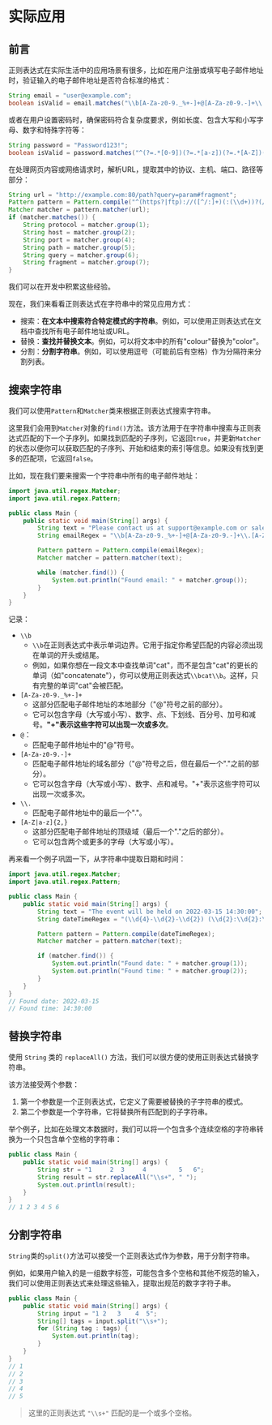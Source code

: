 # 实际应用

## 前言

正则表达式在实际生活中的应用场景有很多，比如在用户注册或填写电子邮件地址时，验证输入的电子邮件地址是否符合标准的格式：

```java
String email = "user@example.com";
boolean isValid = email.matches("\\b[A-Za-z0-9._%+-]+@[A-Za-z0-9.-]+\\.[A-Z|a-z]{2,}\\b");
```

或者在用户设置密码时，确保密码符合复杂度要求，例如长度、包含大写和小写字母、数字和特殊字符等：

```java
String password = "Password123!";
boolean isValid = password.matches("^(?=.*[0-9])(?=.*[a-z])(?=.*[A-Z])(?=.*[@#$%^&+=])(?=\\S+$).{8,}$");
```

在处理网页内容或网络请求时，解析URL，提取其中的协议、主机、端口、路径等部分：

```java
String url = "http://example.com:80/path?query=param#fragment";
Pattern pattern = Pattern.compile("^(https?|ftp)://([^/:]+)(:(\\d+))?(/[^?#]*)?(\\?[^#]*)?(#.*)?$");
Matcher matcher = pattern.matcher(url);
if (matcher.matches()) {
    String protocol = matcher.group(1);
    String host = matcher.group(2);
    String port = matcher.group(4);
    String path = matcher.group(5);
    String query = matcher.group(6);
    String fragment = matcher.group(7);
}
```

我们可以在开发中积累这些经验。

现在，我们来看看正则表达式在字符串中的常见应用方式：

- 搜索：**在文本中搜索符合特定模式的字符串**。例如，可以使用正则表达式在文档中查找所有电子邮件地址或URL。
- 替换：**查找并替换文本**。例如，可以将文本中的所有"colour"替换为"color"。
- 分割：**分割字符串**。例如，可以使用逗号（可能前后有空格）作为分隔符来分割列表。

## 搜索字符串

我们可以使用`Pattern`和`Matcher`类来根据正则表达式搜索字符串。

这里我们会用到`Matcher`对象的`find()`方法。该方法用于在字符串中搜索与正则表达式匹配的下一个子序列。如果找到匹配的子序列，它返回`true`，并更新`Matcher`的状态以便你可以获取匹配的子序列、开始和结束的索引等信息。如果没有找到更多的匹配项，它返回`false`。

比如，现在我们要来搜索一个字符串中所有的电子邮件地址：

```java
import java.util.regex.Matcher;
import java.util.regex.Pattern;

public class Main {
    public static void main(String[] args) {
        String text = "Please contact us at support@example.com or sales@example.net";
        String emailRegex = "\\b[A-Za-z0-9._%+-]+@[A-Za-z0-9.-]+\\.[A-Z|a-z]{2,}\\b";

        Pattern pattern = Pattern.compile(emailRegex);
        Matcher matcher = pattern.matcher(text);

        while (matcher.find()) {
            System.out.println("Found email: " + matcher.group());
        }
    }
}
```
记录：

- `\\b`
  - `\\b`在正则表达式中表示单词边界。它用于指定你希望匹配的内容必须出现在单词的开头或结尾。
  - 例如，如果你想在一段文本中查找单词"cat"，而不是包含"cat"的更长的单词（如"concatenate"），你可以使用正则表达式`\\bcat\\b`。这样，只有完整的单词"cat"会被匹配。
- `[A-Za-z0-9._%+-]+`
  - 这部分匹配电子邮件地址的本地部分（"@"符号之前的部分）。
  - 它可以包含字母（大写或小写）、数字、点、下划线、百分号、加号和减号。**"+"表示这些字符可以出现一次或多次**。
- `@`：
  - 匹配电子邮件地址中的"@"符号。
- `[A-Za-z0-9.-]+`
  - 匹配电子邮件地址的域名部分（"@"符号之后，但在最后一个"."之前的部分）。
  - 它可以包含字母（大写或小写）、数字、点和减号。"+"表示这些字符可以出现一次或多次。
- `\\.`
  - 匹配电子邮件地址中的最后一个"."。
- `[A-Z|a-z]{2,}`
  - 这部分匹配电子邮件地址的顶级域（最后一个"."之后的部分）。
  - 它可以包含两个或更多的字母（大写或小写）。

再来看一个例子巩固一下，从字符串中提取日期和时间：

```java
import java.util.regex.Matcher;
import java.util.regex.Pattern;

public class Main {
    public static void main(String[] args) {
        String text = "The event will be held on 2022-03-15 14:30:00";
        String dateTimeRegex = "(\\d{4}-\\d{2}-\\d{2}) (\\d{2}:\\d{2}:\\d{2})";

        Pattern pattern = Pattern.compile(dateTimeRegex);
        Matcher matcher = pattern.matcher(text);

        if (matcher.find()) {
            System.out.println("Found date: " + matcher.group(1));
            System.out.println("Found time: " + matcher.group(2));
        }
    }
}
// Found date: 2022-03-15
// Found time: 14:30:00
```


## 替换字符串

使用 `String` 类的 `replaceAll()` 方法，我们可以很方便的使用正则表达式替换字符串。

该方法接受两个参数：

1. 第一个参数是一个正则表达式，它定义了需要被替换的子字符串的模式。
2. 第二个参数是一个字符串，它将替换所有匹配到的子字符串。

举个例子，比如在处理文本数据时，我们可以将一个包含多个连续空格的字符串转换为一个只包含单个空格的字符串：

```java
public class Main {
    public static void main(String[] args) {
        String str = "1     2  3     4         5   6";
        String result = str.replaceAll("\\s+", " ");
        System.out.println(result);
    }
}
// 1 2 3 4 5 6
```

## 分割字符串

`String`类的`split()`方法可以接受一个正则表达式作为参数，用于分割字符串。

例如，如果用户输入的是一组数字标签，可能包含多个空格和其他不规范的输入，我们可以使用正则表达式来处理这些输入，提取出规范的数字字符子串。

```java
public class Main {
    public static void main(String[] args) {
    	String input = "1 2   3    4  5";
    	String[] tags = input.split("\\s+");
    	for (String tag : tags) {
    	    System.out.println(tag);
    	}
    }
}
// 1
// 2
// 3
// 4
// 5
```

> 这里的正则表达式 `"\\s+"` 匹配的是一个或多个空格。
